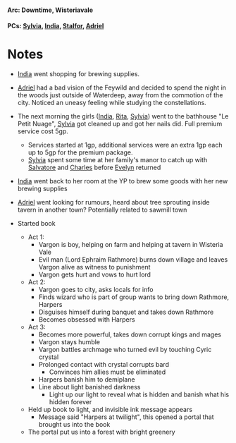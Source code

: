 #### Arc: Downtime, Wisteriavale
#### PCs: [Sylvia](PCs/Past/Sylvia.md), [India](PCs/Current/India.md), [Stalfor](PCs/Current/Stalfor.md), [Adriel](Adriel.md)

# Notes

- [India](PCs/Current/India.md) went shopping for brewing supplies.
- [Adriel](Adriel.md) had a bad vision of the Feywild and decided to spend the night in the woods just outside of Waterdeep, away from the commotion of the city. Noticed an uneasy feeling while studying the constellations.
- The next morning the girls ([India](PCs/Current/India.md), [Rita](NPCs/Living/Rita.md), [Sylvia](PCs/Past/Sylvia.md)) went to the bathhouse "Le Petit Nuage", [Sylvia](PCs/Past/Sylvia.md) got cleaned up and got her nails did. Full premium service cost 5gp.
	- Services started at 1gp, additional services were an extra 1gp each up to 5gp for the premium package.
	- [Sylvia](PCs/Past/Sylvia.md) spent some time at her family's manor to catch up with [Salvatore](NPCs/Living/Salvatore.md) and [Charles](NPCs/Living/Charles.md) before [Evelyn](NPCs/Living/Evelyn.md) returned
- [India](PCs/Current/India.md) went back to her room at the YP to brew some goods with her new brewing supplies
- [Adriel](Adriel.md) went looking for rumours, heard about tree sprouting inside tavern in another town? Potentially related to sawmill town

- Started book
	- Act 1:
		- Vargon is boy, helping on farm and helping at tavern in Wisteria Vale
		- Evil man (Lord Ephraim Rathmore) burns down village and leaves Vargon alive as witness to punishment
		- Vargon gets hurt and vows to hurt lord 
	- Act 2:
		- Vargon goes to city, asks locals for info
		- Finds wizard who is part of group wants to bring down Rathmore, Harpers
		- Disguises himself during banquet and takes down Rathmore
		- Becomes obsessed with Harpers
	- Act 3:
		- Becomes more powerful, takes down corrupt kings and mages
		- Vargon stays humble
		- Vargon battles archmage who turned evil by touching Cyric crystal
		- Prolonged contact with crystal corrupts bard
			- Convinces him allies must be eliminated
		- Harpers banish him to demiplane
		- Line about light banished darkness
			- Light up our light to reveal what is hidden and banish what his hidden forever
	- Held up book to light, and invisible ink message appears
		- Message said "Harpers at twilight", this opened a portal that brought us into the book
	- The portal put us into a forest with bright greenery 
